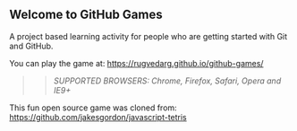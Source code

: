 ## Welcome to GitHub Games

A project based learning activity for people who are getting started with Git and GitHub.

You can play the game at: https://rugvedarg.github.io/github-games/

>> _*SUPPORTED BROWSERS*: Chrome, Firefox, Safari, Opera and IE9+_

This fun open source game was cloned from: https://github.com/jakesgordon/javascript-tetris
